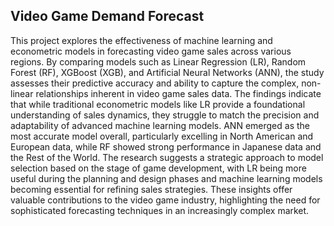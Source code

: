 ## Video Game Demand Forecast

This project explores the effectiveness of machine learning and econometric models in forecasting video game sales across various regions. By comparing models such as Linear Regression (LR), Random Forest (RF), XGBoost (XGB), and Artificial Neural Networks (ANN), the study assesses their predictive accuracy and ability to capture the complex, non-linear relationships inherent in video game sales data. The findings indicate that while traditional econometric models like LR provide a foundational understanding of sales dynamics, they struggle to match the precision and adaptability of advanced machine learning models. ANN emerged as the most accurate model overall, particularly excelling in North American and European data, while RF showed strong performance in Japanese data and the Rest of the World. The research suggests a strategic approach to model selection based on the stage of game development, with LR being more useful during the planning and design phases and machine learning models becoming essential for refining sales strategies. These insights offer valuable contributions to the video game industry, highlighting the need for sophisticated forecasting techniques in an increasingly complex market.
